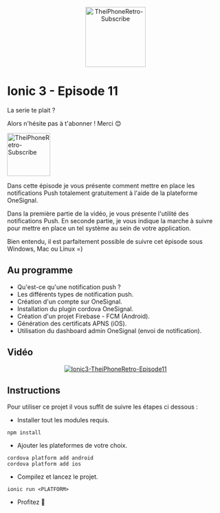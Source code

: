 <p align="center">
  <img src="http://dimitridessus.fr/img/logo_circle.png" width="140px" alt="TheiPhoneRetro-Subscribe">
</p>

# Ionic 3 - Episode 11

La serie te plait ?

Alors n'hésite pas à t'abonner ! Merci :blush:

<a href="https://www.youtube.com/subscription_center?add_user=theiphoneretro">
  <img src="http://www.pngall.com/wp-content/uploads/2016/03/Subscribe-PNG-12.png" width="100px" alt="TheiPhoneRetro-Subscribe">
</a>

Dans cette épisode je vous présente comment mettre en place les notifications Push totalement gratuitement à l'aide de la plateforme OneSignal.

Dans la première partie de la vidéo, je vous présente l'utilité des notifications Push. En seconde partie, je vous indique la marche à suivre pour mettre en place un tel système au sein de votre application.

Bien entendu, il est parfaitement possible de suivre cet épisode sous Windows, Mac ou Linux =)

## Au programme 

- Qu'est-ce qu'une notification push ?
- Les différents types de notification push.
- Création d'un compte sur OneSignal.
- Installation du plugin cordova OneSignal.
- Création d'un projet Firebase - FCM (Android).
- Génération des certificats APNS (iOS).
- Utilisation du dashboard admin OneSignal (envoi de notification).

## Vidéo

<p align="center">
  <a href="https://www.youtube.com/watch?v=Yn7R_Hl8kwQ"><img src="https://img.youtube.com/vi/Yn7R_Hl8kwQ/0.jpg" alt="Ionic3-TheiPhoneRetro-Episode11"></a>
</p>

## Instructions

Pour utiliser ce projet il vous suffit de suivre les étapes ci dessous :

- Installer tout les modules requis.
```{r, engine='sh', count_lines}
npm install 
```

- Ajouter les plateformes de votre choix.
```{r, engine='sh', count_lines}
cordova platform add android
cordova platform add ios
```

- Compilez et lancez le projet.
```{r, engine='sh', count_lines}
ionic run <PLATFORM>
```

- Profitez :tada:
